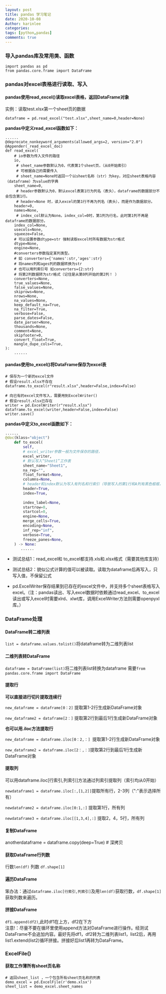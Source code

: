 ```yaml
---
layout: post
title: pandas 学习笔记
date: 2020-10-08
Author: karinlee
categories: 
tags: [python,pandas]
comments: true
---
```


### 导入pandas库及常用类、函数

```
import pandas as pd
from pandas.core.frame import DataFrame
```

### pandas对excel表格进行读取、写入 
####  pandas使用read_excel()读取excel表格，返回DataFrame对象

实例：读取test.xlsx第一个sheet页的数据

```
dataframe = pd.read_excel("test.xlsx",sheet_name=0,header=None)
```

**pandas中定义read_excel函数如下：**


```
......
@deprecate_nonkeyword_arguments(allowed_args=2, version="2.0")
@Appender(_read_excel_doc)
def read_excel(
    # io参数为传入文件的路径
    io,
     # sheet_name参数默认为0，代表第1个sheet页，（从0开始索引）
     # 可根据自己的需要传入
     # sheet_name=None时返回一个以sheet名称（str）为key，对应sheet表格内容（dataframe）为value的字典
    sheet_name=0, 
     # header参数默认为0，默认excel表第1行为列名（表头），dataframe的数据部分不会包含第1行。
     # header=None 时，读入excel的第1行不再为列名（表头），而是作为数据部分。
    header=0,   
    names=None,
     # index_col默认为None。index_col=0时，第1列为行名，此时第1列不再是dataframe的数据部分。
    index_col=None,
    usecols=None,
    squeeze=False,
    # 可以设置参数dtype=str 强制读取excel时所有数据为str格式
    dtype=None,  
    engine=None,
    #converters参数指定某列类型。
    # 如 converters={'names':str,'ages':str} 
    # 将names列和ages列的数据转换为str
    # 也可以用列索引号 如converters={2:str}
    # 将第2列数据转为str格式（记住是从第0列开始的第2列！ ）
    converters=None,
    true_values=None,
    false_values=None,
    skiprows=None,
    nrows=None,
    na_values=None,
    keep_default_na=True,
    na_filter=True,
    verbose=False,
    parse_dates=False,
    date_parser=None,
    thousands=None,
    comment=None,
    skipfooter=0,
    convert_float=True,
    mangle_dupe_cols=True,
):
    ......
```

#### pandas使用to_excel()将DataFrame保存为excel表

```
# 保存为一个新的excel文件
# 假设result.xlsx不存在
dataframe.to_excel(r"result.xlsx",header=False,index=False)
```

```
# 向已有的excel文件写入，需要用到ExcelWriter()
# 假设result.xlsx已存在
writer = pd.ExcelWriter(r"result.xlsx")
dataframe.to_excel(writer,header=False,index=False)
writer.save()
```

**pandas中定义to_excel函数如下：**
```python
......
@doc(klass="object")
    def to_excel(
        self,
        # excel_writer参数一般为文件保存的路径，
        excel_writer,
        # 默认写入“Sheet1”工作表
        sheet_name="Sheet1",
        na_rep="",
        float_format=None,
        columns=None,
        # header和index默认为写入有列名和行索引（导致写入的第1行和A列有黑色框框，可选择为False。）
        header=True,
        index=True,
        
        index_label=None,
        startrow=0,
        startcol=0,
        engine=None,
        merge_cells=True,
        encoding=None,
        inf_rep="inf",
        verbose=True,
        freeze_panes=None,
    ) -> None:
       ......
```


- 测试总结1：read_excel和 to_excel都支持.xls和.xlsx格式（需要其他库支持） 

- 测试总结2：貌似公式计算的值可以被读取。读取为dataframe后再写入，只写入值，不保留公式  

- pd.ExcelWriter保存结果到已存在的excel文件中，并支持多个sheet表格写入excel。（注：pandas读出、写入excel数据时依赖通过read_excel、to_excel读出或写入excel时需要xlrd、xlwt库，调用ExcelWriter方法则需要openpyxl库。） 


### DataFrame处理

#### DataFrame转二维列表

`list = dataframe.values.tolist()`将dataframe转为二维列表list

#### 二维列表转DataFrame

`dataframe = DataFrame(list)`将二维列表list转换为dataframe
需要`from pandas.core.frame import DataFrame`

#### 提取行

**可以直接进行切片提取连续行**  

`new_dataframe = dataframe[0：2]` 提取第1-2行生成新DataFrame对象  

`new_dataframe2 = dataframe[2：]` 提取第2行到最后1行生成新DataFrame对象  

**也可以用.iloc方法提取行**  

`new_dataframe = dataframe.iloc[0：2,：] `提取第1-2行生成新DataFrame对象  

`new_dataframe2 = dataframe.iloc[2：,：]`提取第2行到最后1行生成新DataFrame对象  


#### 提取列

可以用dataframe.iloc[行索引,列索引]方法通过列索引提取列（索引均从0开始）  

`newdataframe1 = dataframe.iloc[:,[1,2]]`提取所有行，2-3列（":"表示选择所有）  

`newdataframe2 = dataframe.iloc[0:1,:]` 提取第1行，所有列  

`newdataframe3 = dataframe.iloc[[1,3,4],:]` 提取2，4，5行，所有列  

#### 复制DataFrame

anotherdataframe = dataframe.copy(deep=True) # 深拷贝


#### 获取DataFrame行列数

行数`len(df)`
列数 `df.shape[1]`


#### 遍历DataFrame

笨办法：通过`dataframe.iloc[行索引,列索引]`及用`len(df)`获取行数，`df.shape[1]`获取列数来遍历。

#### 拼接DataFrame

`df1.append(df2)`,此时df1在上方，df2在下方  
注意!：尽量不要在循环里使用append方法对DataFrame进行操作。经测试DataFrame不会追加内容。最好先将df1，df2转为二维列表list1，list2后，再用list1.extend(list2)循环拼接。拼接好后list1再转为DataFrame。


### ExcelFile()

#### 获取工作薄所有sheet页名称


```
# 返回sheet_list ，一个包含所有sheet页名称的列表
demo_excel = pd.ExcelFile(r'demo.xlsx')
sheet_list = demo_excel.sheet_names
```

